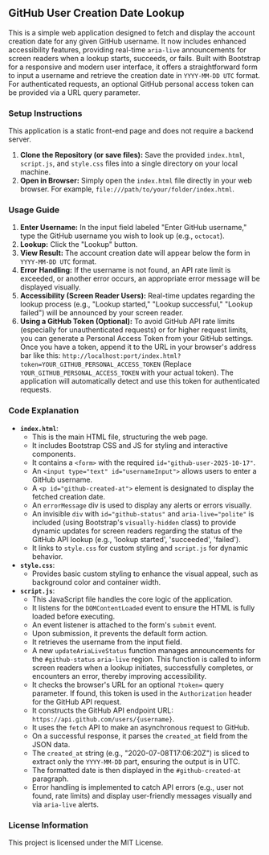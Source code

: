 ## GitHub User Creation Date Lookup

This is a simple web application designed to fetch and display the account creation date for any given GitHub username. It now includes enhanced accessibility features, providing real-time `aria-live` announcements for screen readers when a lookup starts, succeeds, or fails. Built with Bootstrap for a responsive and modern user interface, it offers a straightforward form to input a username and retrieve the creation date in `YYYY-MM-DD UTC` format. For authenticated requests, an optional GitHub personal access token can be provided via a URL query parameter.

### Setup Instructions

This application is a static front-end page and does not require a backend server.

1.  **Clone the Repository (or save files):**
    Save the provided `index.html`, `script.js`, and `style.css` files into a single directory on your local machine.
2.  **Open in Browser:**
    Simply open the `index.html` file directly in your web browser. For example, `file:///path/to/your/folder/index.html`.

### Usage Guide

1.  **Enter Username:** In the input field labeled "Enter GitHub username," type the GitHub username you wish to look up (e.g., `octocat`).
2.  **Lookup:** Click the "Lookup" button.
3.  **View Result:** The account creation date will appear below the form in `YYYY-MM-DD UTC` format.
4.  **Error Handling:** If the username is not found, an API rate limit is exceeded, or another error occurs, an appropriate error message will be displayed visually.
5.  **Accessibility (Screen Reader Users):** Real-time updates regarding the lookup process (e.g., "Lookup started," "Lookup successful," "Lookup failed") will be announced by your screen reader.
6.  **Using a GitHub Token (Optional):**
    To avoid GitHub API rate limits (especially for unauthenticated requests) or for higher request limits, you can generate a Personal Access Token from your GitHub settings. Once you have a token, append it to the URL in your browser's address bar like this:
    `http://localhost:port/index.html?token=YOUR_GITHUB_PERSONAL_ACCESS_TOKEN`
    (Replace `YOUR_GITHUB_PERSONAL_ACCESS_TOKEN` with your actual token). The application will automatically detect and use this token for authenticated requests.

### Code Explanation

*   **`index.html`**:
    *   This is the main HTML file, structuring the web page.
    *   It includes Bootstrap CSS and JS for styling and interactive components.
    *   It contains a `<form>` with the required `id="github-user-2025-10-17"`.
    *   An `<input type="text" id="usernameInput">` allows users to enter a GitHub username.
    *   A `<p id="github-created-at">` element is designated to display the fetched creation date.
    *   An `errorMessage` div is used to display any alerts or errors visually.
    *   An invisible `div` with `id="github-status"` and `aria-live="polite"` is included (using Bootstrap's `visually-hidden` class) to provide dynamic updates for screen readers regarding the status of the GitHub API lookup (e.g., 'lookup started', 'succeeded', 'failed').
    *   It links to `style.css` for custom styling and `script.js` for dynamic behavior.
*   **`style.css`**:
    *   Provides basic custom styling to enhance the visual appeal, such as background color and container width.
*   **`script.js`**:
    *   This JavaScript file handles the core logic of the application.
    *   It listens for the `DOMContentLoaded` event to ensure the HTML is fully loaded before executing.
    *   An event listener is attached to the form's `submit` event.
    *   Upon submission, it prevents the default form action.
    *   It retrieves the username from the input field.
    *   A new `updateAriaLiveStatus` function manages announcements for the `#github-status` `aria-live` region. This function is called to inform screen readers when a lookup initiates, successfully completes, or encounters an error, thereby improving accessibility.
    *   It checks the browser's URL for an optional `?token=` query parameter. If found, this token is used in the `Authorization` header for the GitHub API request.
    *   It constructs the GitHub API endpoint URL: `https://api.github.com/users/{username}`.
    *   It uses the `fetch` API to make an asynchronous request to GitHub.
    *   On a successful response, it parses the `created_at` field from the JSON data.
    *   The `created_at` string (e.g., "2020-07-08T17:06:20Z") is sliced to extract only the `YYYY-MM-DD` part, ensuring the output is in UTC.
    *   The formatted date is then displayed in the `#github-created-at` paragraph.
    *   Error handling is implemented to catch API errors (e.g., user not found, rate limits) and display user-friendly messages visually and via `aria-live` alerts.

### License Information

This project is licensed under the MIT License.
